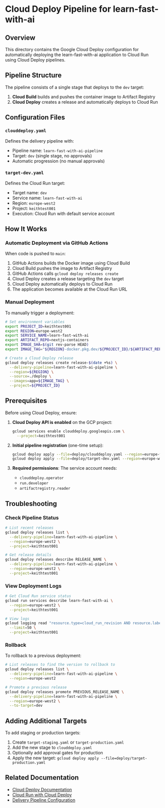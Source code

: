 # Cloud Deploy Pipeline for learn-fast-with-ai

## Overview

This directory contains the Google Cloud Deploy configuration for automatically deploying the learn-fast-with-ai application to Cloud Run using Cloud Deploy pipelines.

## Pipeline Structure

The pipeline consists of a single stage that deploys to the `dev` target:

1. **Cloud Build** builds and pushes the container image to Artifact Registry
2. **Cloud Deploy** creates a release and automatically deploys to Cloud Run

## Configuration Files

### `clouddeploy.yaml`

Defines the delivery pipeline with:
- Pipeline name: `learn-fast-with-ai-pipeline`
- Target: `dev` (single stage, no approvals)
- Automatic progression (no manual approvals)

### `target-dev.yaml`

Defines the Cloud Run target:
- Target name: `dev`
- Service name: `learn-fast-with-ai`
- Region: `europe-west2`
- Project: `keithtest001`
- Execution: Cloud Run with default service account

## How It Works

### Automatic Deployment via GitHub Actions

When code is pushed to `main`:

1. GitHub Actions builds the Docker image using Cloud Build
2. Cloud Build pushes the image to Artifact Registry
3. GitHub Actions calls `gcloud deploy releases create`
4. Cloud Deploy creates a release targeting the `dev` target
5. Cloud Deploy automatically deploys to Cloud Run
6. The application becomes available at the Cloud Run URL

### Manual Deployment

To manually trigger a deployment:

```bash
# Set environment variables
export PROJECT_ID=keithtest001
export REGION=europe-west2
export SERVICE_NAME=learn-fast-with-ai
export ARTIFACT_REPO=nextjs-containers
export IMAGE_SHA=$(git rev-parse HEAD)
export IMAGE_TAG="${REGION}-docker.pkg.dev/${PROJECT_ID}/${ARTIFACT_REPO}/${SERVICE_NAME}:${IMAGE_SHA}"

# Create a Cloud Deploy release
gcloud deploy releases create release-$(date +%s) \
  --delivery-pipeline=learn-fast-with-ai-pipeline \
  --region=${REGION} \
  --source=./deploy \
  --images=app=${IMAGE_TAG} \
  --project=${PROJECT_ID}
```

## Prerequisites

Before using Cloud Deploy, ensure:

1. **Cloud Deploy API is enabled** on the GCP project:
   ```bash
   gcloud services enable clouddeploy.googleapis.com \
     --project=keithtest001
   ```

2. **Initial pipeline registration** (one-time setup):
   ```bash
   gcloud deploy apply --file=deploy/clouddeploy.yaml --region=europe-west2 --project=keithtest001
   gcloud deploy apply --file=deploy/target-dev.yaml --region=europe-west2 --project=keithtest001
   ```

3. **Required permissions**: The service account needs:
   - `clouddeploy.operator`
   - `run.developer`
   - `artifactregistry.reader`

## Troubleshooting

### Check Pipeline Status

```bash
# List recent releases
gcloud deploy releases list \
  --delivery-pipeline=learn-fast-with-ai-pipeline \
  --region=europe-west2 \
  --project=keithtest001

# Get release details
gcloud deploy releases describe RELEASE_NAME \
  --delivery-pipeline=learn-fast-with-ai-pipeline \
  --region=europe-west2 \
  --project=keithtest001
```

### View Deployment Logs

```bash
# Get Cloud Run service status
gcloud run services describe learn-fast-with-ai \
  --region=europe-west2 \
  --project=keithtest001

# View logs
gcloud logging read "resource.type=cloud_run_revision AND resource.labels.service_name=learn-fast-with-ai" \
  --limit=50 \
  --project=keithtest001
```

### Rollback

To rollback to a previous deployment:

```bash
# List releases to find the version to rollback to
gcloud deploy releases list \
  --delivery-pipeline=learn-fast-with-ai-pipeline \
  --region=europe-west2

# Promote a previous release
gcloud deploy releases promote PREVIOUS_RELEASE_NAME \
  --delivery-pipeline=learn-fast-with-ai-pipeline \
  --region=europe-west2 \
  --to-target=dev
```

## Adding Additional Targets

To add staging or production targets:

1. Create `target-staging.yaml` or `target-production.yaml`
2. Add the new stage to `clouddeploy.yaml`
3. Optionally add approval gates for production
4. Apply the new target: `gcloud deploy apply --file=deploy/target-production.yaml`

## Related Documentation

- [Cloud Deploy Documentation](https://cloud.google.com/deploy/docs)
- [Cloud Run with Cloud Deploy](https://cloud.google.com/deploy/docs/deploy-app-run)
- [Delivery Pipeline Configuration](https://cloud.google.com/deploy/docs/application)


